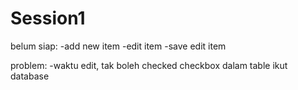 # Session1

belum siap:
-add new item
-edit item
-save edit item

problem:
-waktu edit, tak boleh checked checkbox dalam table ikut database
